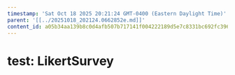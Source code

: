 ```yaml
---
timestamp: 'Sat Oct 18 2025 20:21:24 GMT-0400 (Eastern Daylight Time)'
parent: '[[../20251018_202124.0662852e.md]]'
content_id: a05b34aa139b8c0d4afb507b717141f004222189d5e7c8331bc692fc3969cc2d
---
```


# test: LikertSurvey
